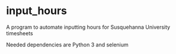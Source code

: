 # input_hours
A program to automate inputting hours for Susquehanna University timesheets

Needed dependencies are Python 3 and selenium
